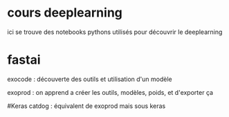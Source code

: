 # cours deeplearning
ici se trouve des notebooks pythons utilisés pour découvrir le deeplearning

# fastai
exocode : découverte des outils et utilisation d'un modèle

exoprod : on apprend a créer les outils, modèles, poids, et d'exporter ça

#Keras
catdog : équivalent de exoprod mais sous keras
